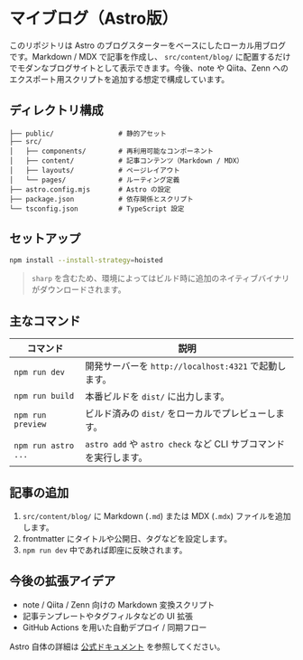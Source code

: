 # マイブログ（Astro版）

このリポジトリは Astro のブログスターターをベースにしたローカル用ブログです。Markdown / MDX で記事を作成し、
`src/content/blog/` に配置するだけでモダンなブログサイトとして表示できます。今後、note や Qiita、Zenn への
エクスポート用スクリプトを追加する想定で構成しています。

## ディレクトリ構成

```
├── public/                # 静的アセット
├── src/
│   ├── components/        # 再利用可能なコンポーネント
│   ├── content/           # 記事コンテンツ（Markdown / MDX）
│   ├── layouts/           # ページレイアウト
│   └── pages/             # ルーティング定義
├── astro.config.mjs       # Astro の設定
├── package.json           # 依存関係とスクリプト
└── tsconfig.json          # TypeScript 設定
```

## セットアップ

```sh
npm install --install-strategy=hoisted
```

> `sharp` を含むため、環境によってはビルド時に追加のネイティブバイナリがダウンロードされます。

## 主なコマンド

| コマンド | 説明 |
| --- | --- |
| `npm run dev` | 開発サーバーを `http://localhost:4321` で起動します。 |
| `npm run build` | 本番ビルドを `dist/` に出力します。 |
| `npm run preview` | ビルド済みの `dist/` をローカルでプレビューします。 |
| `npm run astro ...` | `astro add` や `astro check` など CLI サブコマンドを実行します。 |

## 記事の追加

1. `src/content/blog/` に Markdown (`.md`) または MDX (`.mdx`) ファイルを追加します。
2. frontmatter にタイトルや公開日、タグなどを設定します。
3. `npm run dev` 中であれば即座に反映されます。

## 今後の拡張アイデア

- note / Qiita / Zenn 向けの Markdown 変換スクリプト
- 記事テンプレートやタグフィルタなどの UI 拡張
- GitHub Actions を用いた自動デプロイ / 同期フロー

Astro 自体の詳細は [公式ドキュメント](https://docs.astro.build/) を参照してください。
